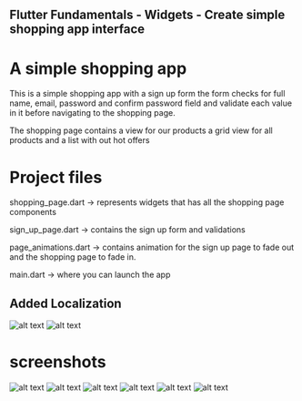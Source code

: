 ## Flutter Fundamentals - Widgets - Create simple shopping app interface

# A simple shopping app
 This is a simple shopping app with a sign up form 
 the form checks for full name, email, password  and confirm password field
 and validate each value in it before navigating to the shopping page.

 The shopping page contains a view for our products
 a grid view for all products
 and a list with out hot offers

 # Project files

 shopping_page.dart ->  represents widgets that has all the shopping page components 

 sign_up_page.dart -> contains the sign up form and validations

 page_animations.dart -> contains animation for the sign up page to fade out and the shopping page to fade in.

 main.dart -> where you can launch the app

 ## Added Localization 
 ![alt text](flutter_08.png) ![alt text](flutter_09.png)

 # screenshots


 ![alt text](flutter_06.png) ![alt text](flutter_05.png) ![alt text](flutter_04.png) ![alt text](flutter_03.png) ![alt text](flutter_02.png) ![alt text](flutter_01.png)